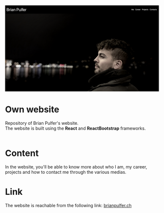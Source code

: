 ![HomePage](./public/homepage.png)

# Own website

Repository of Brian Pulfer's website.<br/>
The website is built using the <b>React</b> and <b>ReactBootstrap</b> frameworks.<br/><br/>


# Content

In the website, you'll be able to know more about who I am, my career, projects and how to contact me through the various medias.

# Link
The website is reachable from the following link:
<a href="https://brianpulfer.ch">brianpulfer.ch</a>